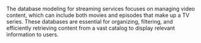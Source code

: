 The database modeling for streaming services focuses on managing video content, which can include both movies and episodes that make up a TV series. These databases are essential for organizing, filtering, and efficiently retrieving content from a vast catalog to display relevant information to users.
